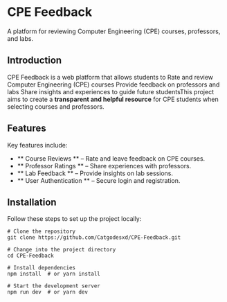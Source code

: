 # CPE Feedback
A platform for reviewing Computer Engineering (CPE) courses, professors, and labs.

## Introduction
CPE Feedback is a web platform that allows students to Rate and review Computer Engineering (CPE) courses Provide feedback on professors and labs Share insights and experiences to guide future studentsThis project aims to create a **transparent and helpful resource** for CPE students when selecting courses and professors.

## Features
Key features include:
- ** Course Reviews ** – Rate and leave feedback on CPE courses. 
- ** Professor Ratings ** – Share experiences with professors. 
- ** Lab Feedback ** – Provide insights on lab sessions. 
- ** User Authentication ** – Secure login and registration. 

## Installation
Follow these steps to set up the project locally:

  ```
  # Clone the repository
  git clone https://github.com/Catgodesxd/CPE-Feedback.git
  
  # Change into the project directory
  cd CPE-Feedback
  
  # Install dependencies
  npm install  # or yarn install
  
  # Start the development server
  npm run dev  # or yarn dev

  ```
